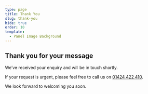```yaml
---
type: page
title: Thank You
slug: thank-you
hide: true
order: 10
template:
  - Panel Image Background
---
```

## Thank you for your message

We’ve received your enquiry and will be in touch shortly.

If your request is urgent, please feel free to call us on [01424 422 410](tel:01424422410).

We look forward to welcoming you soon.
